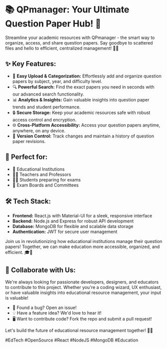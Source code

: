 # 📚 QPmanager: Your Ultimate Question Paper Hub! 🚀

Streamline your academic resources with QPmanager - the smart way to organize, access, and share question papers. Say goodbye to scattered files and hello to efficient, centralized management! 🧠💡

## ✨ Key Features:

- 📁 **Easy Upload & Categorization:** Effortlessly add and organize question papers by subject, year, and difficulty level.
- 🔍 **Powerful Search:** Find the exact papers you need in seconds with our advanced search functionality.
- 📊 **Analytics & Insights:** Gain valuable insights into question paper trends and student performance.
- 🔒 **Secure Storage:** Keep your academic resources safe with robust access control and encryption.
- 🌐 **Cross-Platform Accessibility:** Access your question papers anytime, anywhere, on any device.
- 🔄 **Version Control:** Track changes and maintain a history of question paper revisions.

## 🎯 Perfect for:

- 🏫 Educational Institutions
- 👨‍🏫 Teachers and Professors
- 👩‍🎓 Students preparing for exams
- 📝 Exam Boards and Committees

## 🛠️ Tech Stack:

- **Frontend:** React.js with Material-UI for a sleek, responsive interface
- **Backend:** Node.js and Express for robust API development
- **Database:** MongoDB for flexible and scalable data storage
- **Authentication:** JWT for secure user management

Join us in revolutionizing how educational institutions manage their question papers! Together, we can make education more accessible, organized, and efficient. 🎓🌟

## 🤝 Collaborate with Us:

We're always looking for passionate developers, designers, and educators to contribute to this project. Whether you're a coding wizard, UX enthusiast, or have valuable insights into educational resource management, your input is valuable!

- 🐛 Found a bug? Open an issue!
- 💡 Have a feature idea? We'd love to hear it!
- 🖥️ Want to contribute code? Fork the repo and submit a pull request!

Let's build the future of educational resource management together! 🚀🌈

#EdTech #OpenSource #React #NodeJS #MongoDB #Education
